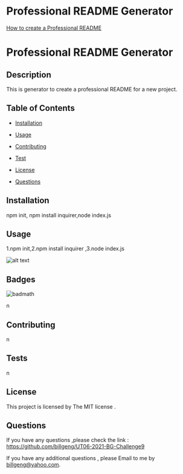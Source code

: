 
  
  # Professional README Generator 

  [How to create a Professional README](./readme-guide.md)
  

  # Professional README Generator


  ## Description 

  This is generator to create a professional README for a new project.

  ## Table of Contents

  * [Installation](#installation)

  * [Usage](#usage)

  * [Contributing](#contributing) 

  * [Test](#tests) 

  * [License](#license) 

  * [Questions](#questions) 

  
  ## Installation

  npm init, npm install inquirer,node index.js

  ## Usage 

  1.npm init,2.npm install inquirer ,3.node index.js

  ![alt text](./assets/images/screenshot.png)

  
  ## Badges

  ![badmath](https://img.shields.io/github/languages/top/nielsenjared/badmath)

  n

  

  ## Contributing

  n

  ## Tests

  n

  ## License

   This project is licensed by The MIT license .

  ## Questions

  If you have any questions ,please check the link : https://github.com/billgeng/UT06-2021-BG-Challenge9 

  If you have any additional questions , please Email to me by billgeng@yahoo.com.

